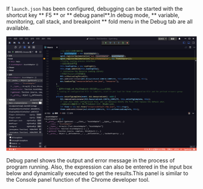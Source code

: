 

If `launch.json` has been configured, debugging can be started with the shortcut key ** F5 ** or ** debug panel**.In debug mode, ** variable, monitoring, call stack, and breakpoint ** fold menu in the Debug tab are all available.

![](14.png)

Debug panel shows the output and error message in the process of program running.  Also, the expression can also be entered in the input box below and dynamically executed to get the results.This panel is similar to the Console panel function of the Chrome developer tool.

